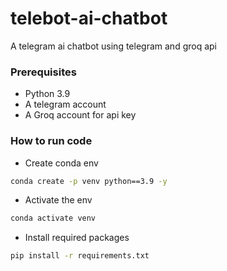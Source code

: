 # telebot-ai-chatbot
A telegram ai chatbot using telegram and groq api


### Prerequisites
- Python 3.9
- A telegram account
- A Groq account for api key

### How to run code

- Create conda env

```bash
conda create -p venv python==3.9 -y
```

- Activate the env

```bash
conda activate venv
```

- Install required packages

```bash
pip install -r requirements.txt
```